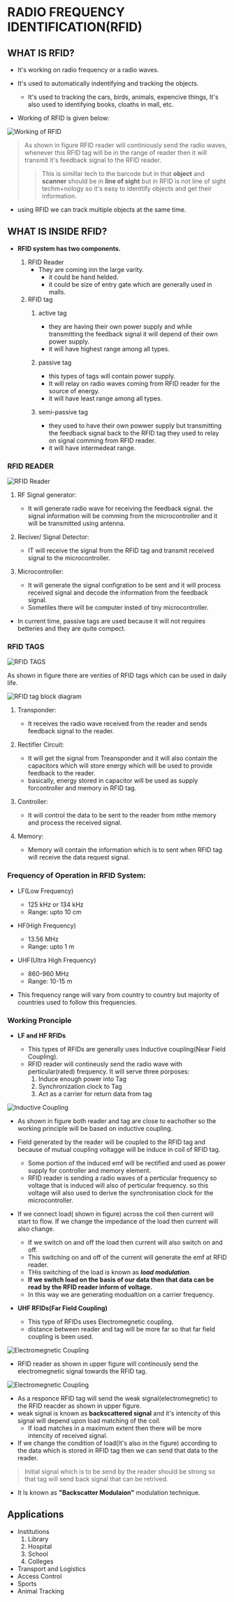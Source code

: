 # **RADIO FREQUENCY IDENTIFICATION(RFID)**

## **WHAT IS RFID?**

+ It's working on radio frequency or a radio waves.
+ It's used to automatically indentifying and tracking the objects.
  + It's used to tracking the cars, birds, animals, expencive things, It's also used to identifying books, cloaths in mall, etc.
  
+ Working of RFID is given below:

![Working of RFID](rfid_work.png "Basic Working of RFID")
<!-- (Source: https://www.google.com/url?sa=i&url=https%3A%2F%2Fblog.ezofficeinventory.com%2Frfid-tags%2F&psig=AOvVaw3H1hBIIXvElzfa4V97F6rw&ust=1634578908142000&source=images&cd=vfe&ved=0CAsQjRxqFwoTCKCdj5X_0fMCFQAAAAAdAAAAABAD) -->

> As shown in figure RFID reader will continiously send the radio waves, whenever this RFID tag will be in the range of reader then it will transmit it's feedback signal to the RFID reader.
>> This is simillar tech to the barcode but in that **object** and **scanner** should be in **line of sight** but in RFID is not line of sight techm+nology so it's easy to identtify objects and get their information.

+ using RFID we can track multiple objects at the same time.

## **WHAT IS INSIDE RFID?**

+ **RFID system has two components.**

    1. RFID Reader
        + They are coming inn the large varity.
          + it could be hand helded.
          + it could be size of entry gate which are generally used in malls.
    2. RFID tag
       1. active tag
   
           + they are having their own power supply and while transmitting the feedback signal it will depend of their own power supply.
           + it will have highest range among all types.
       2. passive tag
           + this types of tags will contain power supply.
           + It will relay on radio waves coming from RFID reader for the source of energy.
           + it will have least range among all types.
       3. semi-passive tag
           + they used to have their own powwer supply but transmitting the feedback signal back to the RFID tag they used to relay on signal comming from RFID reader.
           + it will have intermedeat range.
  
### **RFID READER**

![RFID Reader](rfid_reader.png "RFID Reader")
<!-- (Source: https://youtu.be/Ukfpq71BoMo) -->

1. RF Signal generator:

    + It will generate radio wave for receiving the feedback signal. the signal information will be comming from the microcontroller and it will be transmitted using antenna.

2. Reciver/ Signal Detector:
  
    + IT will receive the signal from the RFID tag and transmit received signal to the microcontroller.

3. Microcontroller:

    + It will generate the signal configration to be sent and it will process received signal and decode the information from the feedback signal.
    + Sometiles there will be computer insted of tiny microcontroller.

+ In current time, passive tags are used because it will not requires betteries and they are quite compect.

### **RFID TAGS**

![RFID TAGS](rfid_tags.jpg "RFID tags")
<!-- (Source: https://www.indiamart.com/proddetail/rfid-tags-and-inlays-20514658697.html) -->

 As shown in figure there are  verities of RFID tags which can be used in daily life.

![RFID tag block diagram](rfid_tag_ckt.png "Block Diagram od RFID tag")

1. Transponder:

   + It receives the radio wave received from the reader and sends feedback signal to the reader.

2. Rectifier Circuit:

   + It will get the signal from Treansponder and it will also contain the capacitors which will store energy which will be used to provide feedback to the reader.
   + basically, energy stored in capacitor will be used as supply forcontroller and memory in RFID tag.

3. Controller:

   + It will control the data to be sent to the reader from mthe memory and process the received signal.

4. Memory:

   + Memory will contain the information which is to sent when RFID tag will receive the data request signal.


### **Frequency of Operation in RFID System:**

+ LF(Low Frequency)
   + 125 kHz or 134 kHz
   + Range: upto 10 cm

+ HF(High Frequency)
   + 13.56 MHz
   + Range: upto 1 m 

+ UHF(Ultra High Frequency)
   + 860-960 MHz
   + Range: 10-15 m

+ This frequency range will vary from country to country but majority of countries used to follow this frequencies.

### **Working Pronciple**

+ **LF and HF RFIDs**

    + This types of RFIDs are generally uses Inductive coupling(Near Field Coupling).
    + RFID reader will contineusly send the radio wave with perticular(rated) frequency. It will serve three porposes:
        1. Induce enough power into Tag
        2. Synchronization clock to Tag
        3. Act as a carrier for return data from tag

![Inductive Coupling](Near_coupl.png "Inductive Coupling")
<!-- (Source: https://youtu.be/Ukfpq71BoMo) -->

+ As shown in figure both reader and tag are close to eachother so the working principle will be based on inductive coupling.
+ Field generated by the reader will be coupled to the RFID tag and because of mutual coupling voltagge will be induce in coil of RFID tag.
    + Some portion of the induced emf will be rectified and used as power supply for controller and memory element.
    + RFID reader is sending a radio waves of a perticular frequency so voltage that is induced will also of perticular frequency. so this voltage will also used to derive the synchronisation clock for the microcontroller.
+ If we connect load( shown in figure) across the coil then current will start to flow. If we change the impedance of the load then current will also change.
    + If we switch on and off the load then current will also switch on and off.
    + This switching on and off of the current will generate the emf at RFID reader. 
    + THis switching of the load is known as ***load modulation***.
    + **If we switch load on the basis of our data then that data can be read by the RFID reader inform of voltage.**
    + In this way we are generating modualtion on a carrier frequency.


+ **UHF RFIDs(Far Field Coupling)**

    + This type of RFIDs uses Electromegnetic coupling.
    + distance between reader and tag will be more far so that far field coupling is been used.

![Electromegnetic Coupling](far_coupl.png "Electromegnetic Coupling")
<!-- (Source: same as before) -->

+ RFID reader as shown in upper figure will continously send the electromegnetic signal towards the RFID tag.   

![Electromegnetic Coupling](far_coupl_1.png "Electromegnetic Coupling_1")

+ As a responce RFID tag will send the weak signal(electromegnetic) to the RFID reacder as shown in upper figure.
+ weak signal is known as **backscattered signal** and it's intencity of this signal will depend upon load matching of the coil.
    + If load matches in a maximum extent then there will be more intencity of received signal.
+ If we change the condition of load(It's also in the figure) according to the data which is stored in RFID tag then we can send that data to the reader.

> Initial signal which is to be send by the reader should be strong so that tag will send back signal that can be retrived.

+ It ls known as **"Backscatter Modulaion"** modulation technique.

## **Applications**

+ Institutions
    1. Library
    2. Hospital
    3. School
    4. Colleges
+ Transport and Logistics
+ Access Control
+ Sports
+ Animal Tracking
